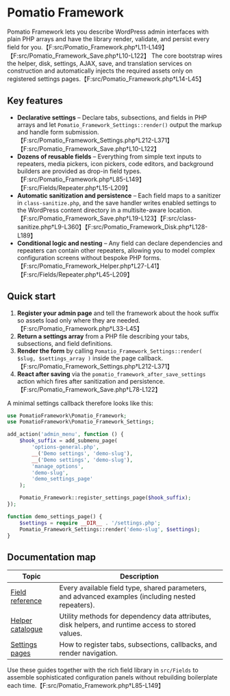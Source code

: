 # Pomatio Framework

Pomatio Framework lets you describe WordPress admin interfaces with plain PHP arrays and have the library render, validate, and persist every field for you.【F:src/Pomatio_Framework.php†L11-L149】【F:src/Pomatio_Framework_Save.php†L10-L122】 The core bootstrap wires the helper, disk, settings, AJAX, save, and translation services on construction and automatically injects the required assets only on registered settings pages.【F:src/Pomatio_Framework.php†L14-L45】

## Key features

- **Declarative settings** – Declare tabs, subsections, and fields in PHP arrays and let `Pomatio_Framework_Settings::render()` output the markup and handle form submission.【F:src/Pomatio_Framework_Settings.php†L212-L371】【F:src/Pomatio_Framework_Save.php†L10-L122】
- **Dozens of reusable fields** – Everything from simple text inputs to repeaters, media pickers, icon pickers, code editors, and background builders are provided as drop-in field types.【F:src/Pomatio_Framework.php†L85-L149】【F:src/Fields/Repeater.php†L15-L209】
- **Automatic sanitization and persistence** – Each field maps to a sanitizer in `class-sanitize.php`, and the save handler writes enabled settings to the WordPress content directory in a multisite-aware location.【F:src/Pomatio_Framework_Save.php†L19-L123】【F:src/class-sanitize.php†L9-L360】【F:src/Pomatio_Framework_Disk.php†L128-L189】
- **Conditional logic and nesting** – Any field can declare dependencies and repeaters can contain other repeaters, allowing you to model complex configuration screens without bespoke PHP forms.【F:src/Pomatio_Framework_Helper.php†L27-L41】【F:src/Fields/Repeater.php†L45-L209】

## Quick start

1. **Register your admin page** and tell the framework about the hook suffix so assets load only where they are needed.【F:src/Pomatio_Framework.php†L33-L45】
2. **Return a settings array** from a PHP file describing your tabs, subsections, and field definitions.
3. **Render the form** by calling `Pomatio_Framework_Settings::render( $slug, $settings_array )` inside the page callback.【F:src/Pomatio_Framework_Settings.php†L212-L371】
4. **React after saving** via the `pomatio_framework_after_save_settings` action which fires after sanitization and persistence.【F:src/Pomatio_Framework_Save.php†L78-L122】

A minimal settings callback therefore looks like this:

```php
use PomatioFramework\Pomatio_Framework;
use PomatioFramework\Pomatio_Framework_Settings;

add_action('admin_menu', function () {
    $hook_suffix = add_submenu_page(
        'options-general.php',
        __('Demo settings', 'demo-slug'),
        __('Demo settings', 'demo-slug'),
        'manage_options',
        'demo-slug',
        'demo_settings_page'
    );

    Pomatio_Framework::register_settings_page($hook_suffix);
});

function demo_settings_page() {
    $settings = require __DIR__ . '/settings.php';
    Pomatio_Framework_Settings::render('demo-slug', $settings);
}
```

## Documentation map

| Topic | Description |
|-------|-------------|
| [Field reference](fields.md) | Every available field type, shared parameters, and advanced examples (including nested repeaters). |
| [Helper catalogue](helpers.md) | Utility methods for dependency data attributes, disk helpers, and runtime access to stored values. |
| [Settings pages](settings-page.md) | How to register tabs, subsections, callbacks, and render navigation. |

Use these guides together with the rich field library in `src/Fields` to assemble sophisticated configuration panels without rebuilding boilerplate each time.【F:src/Pomatio_Framework.php†L85-L149】
